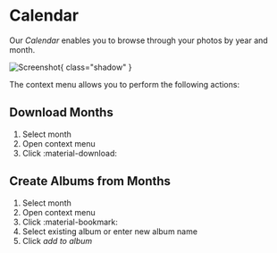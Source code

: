 # Calendar #

Our *Calendar* enables you to browse through your photos by year and month.

![Screenshot](img/calendar-light.png){ class="shadow" }

The context menu allows you to perform the following actions:

<!--## Remove Months ##
1. Select month
2. Open context menu
3. Click :material-delete:
4. Confirm

!!! hint ""
    Only the representation of the month will be deleted. Your files stay untouched.-->

## Download Months ##
1. Select month
2. Open context menu
3. Click :material-download:

## Create Albums from Months ##
1. Select month
2. Open context menu
3. Click :material-bookmark:
4. Select existing album or enter new album name
5. Click *add to album*